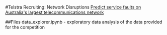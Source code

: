 #Telstra Recruiting: Network Disruptions
[Predict service faults on Australia's largest telecommunications network](https://www.kaggle.com/c/telstra-recruiting-network)

##Files
data_explorer.ipynb - exploratory data analysis of the data provided for the competition

